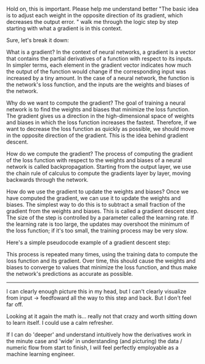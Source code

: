 Hold on, this is important. Please help me understand better "The basic idea is to adjust each weight in the opposite direction of its gradient, which decreases the output error. " walk me through the logic step by step starting with what a gradient is in this context.

Sure, let's break it down:

What is a gradient? In the context of neural networks, a gradient is a vector that contains the partial derivatives of a function with respect to its inputs. In simpler terms, each element in the gradient vector indicates how much the output of the function would change if the corresponding input was increased by a tiny amount. In the case of a neural network, the function is the network's loss function, and the inputs are the weights and biases of the network.

Why do we want to compute the gradient? The goal of training a neural network is to find the weights and biases that minimize the loss function. The gradient gives us a direction in the high-dimensional space of weights and biases in which the loss function increases the fastest. Therefore, if we want to decrease the loss function as quickly as possible, we should move in the opposite direction of the gradient. This is the idea behind gradient descent.

How do we compute the gradient? The process of computing the gradient of the loss function with respect to the weights and biases of a neural network is called backpropagation. Starting from the output layer, we use the chain rule of calculus to compute the gradients layer by layer, moving backwards through the network.

How do we use the gradient to update the weights and biases? Once we have computed the gradient, we can use it to update the weights and biases. The simplest way to do this is to subtract a small fraction of the gradient from the weights and biases. This is called a gradient descent step. The size of the step is controlled by a parameter called the learning rate. If the learning rate is too large, the updates may overshoot the minimum of the loss function; if it's too small, the training process may be very slow.

Here's a simple pseudocode example of a gradient descent step:

This process is repeated many times, using the training data to compute the loss function and its gradient. Over time, this should cause the weights and biases to converge to values that minimize the loss function, and thus make the network's predictions as accurate as possible.

------

I can clearly enough picture this in my head, but I can't clearly visualize from input -> feedfoward all the way to this step and back. But I don't feel far off. 

Looking at it again the math is... really not that crazy and worth sitting down to learn itself. I could use a calm refresher. 

If I can do 'deeper' and understand intuitively how the derivatives work in the minute case and 'wide' in understanding (and picturing) the data / numeric flow from start to finish, I will feel perfectly employable as a machine learning engineer.